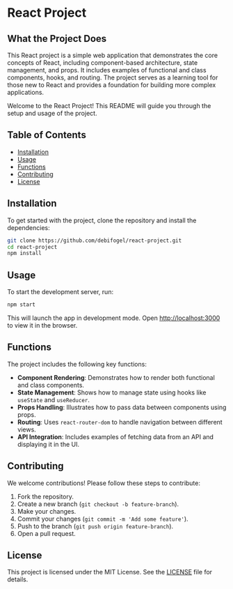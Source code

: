 # React Project

## What the Project Does

This React project is a simple web application that demonstrates the core concepts of React, including component-based architecture, state management, and props. It includes examples of functional and class components, hooks, and routing. The project serves as a learning tool for those new to React and provides a foundation for building more complex applications.

Welcome to the React Project! This README will guide you through the setup and usage of the project.

## Table of Contents

- [Installation](#installation)
- [Usage](#usage)
- [Functions](#functions)
- [Contributing](#contributing)
- [License](#license)

## Installation

To get started with the project, clone the repository and install the dependencies:

```bash
git clone https://github.com/debifogel/react-project.git
cd react-project
npm install
```

## Usage

To start the development server, run:

```bash
npm start
```

This will launch the app in development mode. Open [http://localhost:3000](http://localhost:3000) to view it in the browser.

## Functions

The project includes the following key functions:

- **Component Rendering**: Demonstrates how to render both functional and class components.
- **State Management**: Shows how to manage state using hooks like `useState` and `useReducer`.
- **Props Handling**: Illustrates how to pass data between components using props.
- **Routing**: Uses `react-router-dom` to handle navigation between different views.
- **API Integration**: Includes examples of fetching data from an API and displaying it in the UI.

## Contributing

We welcome contributions! Please follow these steps to contribute:

1. Fork the repository.
2. Create a new branch (`git checkout -b feature-branch`).
3. Make your changes.
4. Commit your changes (`git commit -m 'Add some feature'`).
5. Push to the branch (`git push origin feature-branch`).
6. Open a pull request.

## License

This project is licensed under the MIT License. See the [LICENSE](LICENSE) file for details.

